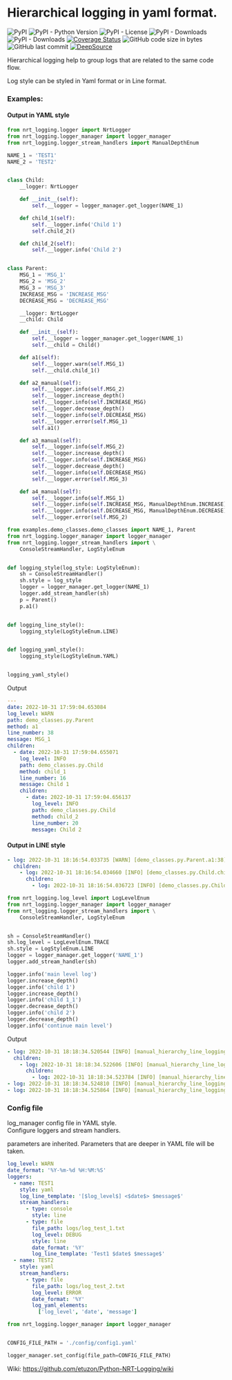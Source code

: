 # Hierarchical logging in yaml format.

![PyPI](https://img.shields.io/pypi/v/nrt-logging?color=blueviolet&style=plastic)
![PyPI - Python Version](https://img.shields.io/pypi/pyversions/nrt-logging?color=greens&style=plastic)
![PyPI - License](https://img.shields.io/pypi/l/nrt-logging?color=blue&style=plastic)
![PyPI - Downloads](https://img.shields.io/pypi/dd/nrt-logging?style=plastic)
![PyPI - Downloads](https://img.shields.io/pypi/dm/nrt-logging?color=yellow&style=plastic)
[![Coverage Status](https://coveralls.io/repos/github/etuzon/Python-NRT-Logging/badge.svg)](https://coveralls.io/github/etuzon/Python-NRT-Logging)
![GitHub code size in bytes](https://img.shields.io/github/languages/code-size/etuzon/Python-NRT-Logging?style=plastic)
![GitHub last commit](https://img.shields.io/github/last-commit/etuzon/Python-NRT-Logging?style=plastic)
[![DeepSource](https://deepsource.io/gh/etuzon/Python-NRT-Logging.svg/?label=active+issues&token=3pUgM1IEwZG6Gpuc065dKDxM)](https://deepsource.io/gh/etuzon/Python-NRT-Logging/?ref=repository-badge)

Hierarchical logging help to group logs that are related to the same code flow.

Log style can be styled in Yaml format or in Line format.

### Examples:

#### Output in YAML style

```Python
from nrt_logging.logger import NrtLogger
from nrt_logging.logger_manager import logger_manager
from nrt_logging.logger_stream_handlers import ManualDepthEnum

NAME_1 = 'TEST1'
NAME_2 = 'TEST2'


class Child:
    __logger: NrtLogger

    def __init__(self):
        self.__logger = logger_manager.get_logger(NAME_1)

    def child_1(self):
        self.__logger.info('Child 1')
        self.child_2()

    def child_2(self):
        self.__logger.info('Child 2')


class Parent:
    MSG_1 = 'MSG_1'
    MSG_2 = 'MSG_2'
    MSG_3 = 'MSG_3'
    INCREASE_MSG = 'INCREASE_MSG'
    DECREASE_MSG = 'DECREASE_MSG'

    __logger: NrtLogger
    __child: Child

    def __init__(self):
        self.__logger = logger_manager.get_logger(NAME_1)
        self.__child = Child()

    def a1(self):
        self.__logger.warn(self.MSG_1)
        self.__child.child_1()

    def a2_manual(self):
        self.__logger.info(self.MSG_2)
        self.__logger.increase_depth()
        self.__logger.info(self.INCREASE_MSG)
        self.__logger.decrease_depth()
        self.__logger.info(self.DECREASE_MSG)
        self.__logger.error(self.MSG_1)
        self.a1()

    def a3_manual(self):
        self.__logger.info(self.MSG_2)
        self.__logger.increase_depth()
        self.__logger.info(self.INCREASE_MSG)
        self.__logger.decrease_depth()
        self.__logger.info(self.DECREASE_MSG)
        self.__logger.error(self.MSG_3)

    def a4_manual(self):
        self.__logger.info(self.MSG_1)
        self.__logger.info(self.INCREASE_MSG, ManualDepthEnum.INCREASE)
        self.__logger.info(self.DECREASE_MSG, ManualDepthEnum.DECREASE)
        self.__logger.error(self.MSG_2)
```

```Python
from examples.demo_classes.demo_classes import NAME_1, Parent
from nrt_logging.logger_manager import logger_manager
from nrt_logging.logger_stream_handlers import \
    ConsoleStreamHandler, LogStyleEnum


def logging_style(log_style: LogStyleEnum):
    sh = ConsoleStreamHandler()
    sh.style = log_style
    logger = logger_manager.get_logger(NAME_1)
    logger.add_stream_handler(sh)
    p = Parent()
    p.a1()


def logging_line_style():
    logging_style(LogStyleEnum.LINE)


def logging_yaml_style():
    logging_style(LogStyleEnum.YAML)


logging_yaml_style()
```

Output
```YAML
---
date: 2022-10-31 17:59:04.653084
log_level: WARN
path: demo_classes.py.Parent
method: a1
line_number: 38
message: MSG_1
children:
  - date: 2022-10-31 17:59:04.655071
    log_level: INFO
    path: demo_classes.py.Child
    method: child_1
    line_number: 16
    message: Child 1
    children:
      - date: 2022-10-31 17:59:04.656137
        log_level: INFO
        path: demo_classes.py.Child
        method: child_2
        line_number: 20
        message: Child 2
```

#### Output in LINE style

```YAML
- log: 2022-10-31 18:16:54.033735 [WARN] [demo_classes.py.Parent.a1:38] MSG_1
  children:
    - log: 2022-10-31 18:16:54.034660 [INFO] [demo_classes.py.Child.child_1:16] Child 1
      children:
        - log: 2022-10-31 18:16:54.036723 [INFO] [demo_classes.py.Child.child_2:20] Child 2
```

```Python
from nrt_logging.log_level import LogLevelEnum
from nrt_logging.logger_manager import logger_manager
from nrt_logging.logger_stream_handlers import \
    ConsoleStreamHandler, LogStyleEnum


sh = ConsoleStreamHandler()
sh.log_level = LogLevelEnum.TRACE
sh.style = LogStyleEnum.LINE
logger = logger_manager.get_logger('NAME_1')
logger.add_stream_handler(sh)

logger.info('main level log')
logger.increase_depth()
logger.info('child 1')
logger.increase_depth()
logger.info('child 1_1')
logger.decrease_depth()
logger.info('child 2')
logger.decrease_depth()
logger.info('continue main level')
```

Output
```YAML
- log: 2022-10-31 18:18:34.520544 [INFO] [manual_hierarchy_line_logging_1.py.<module>:13] main level log
  children:
    - log: 2022-10-31 18:18:34.522606 [INFO] [manual_hierarchy_line_logging_1.py.<module>:15] child 1
      children:
        - log: 2022-10-31 18:18:34.523784 [INFO] [manual_hierarchy_line_logging_1.py.<module>:17] child 1_1
- log: 2022-10-31 18:18:34.524810 [INFO] [manual_hierarchy_line_logging_1.py.<module>:19] child 2
- log: 2022-10-31 18:18:34.525864 [INFO] [manual_hierarchy_line_logging_1.py.<module>:21] continue main level
```

### Config file

log_manager config file in YAML style.<br>
Configure loggers and stream handlers.

parameters are inherited. Parameters that are deeper in YAML file will be taken.

```YAML
log_level: WARN
date_format: '%Y-%m-%d %H:%M:%S'
loggers:
  - name: TEST1
    style: yaml
    log_line_template: '[$log_level$] <$date$> $message$'
    stream_handlers:
      - type: console
        style: line
      - type: file
        file_path: logs/log_test_1.txt
        log_level: DEBUG
        style: line
        date_format: '%Y'
        log_line_template: 'Test1 $date$ $message$'
  - name: TEST2
    style: yaml
    stream_handlers:
      - type: file
        file_path: logs/log_test_2.txt
        log_level: ERROR
        date_format: '%Y'
        log_yaml_elements:
          ['log_level', 'date', 'message']
```

```Python
from nrt_logging.logger_manager import logger_manager


CONFIG_FILE_PATH = './config/config1.yaml'

logger_manager.set_config(file_path=CONFIG_FILE_PATH)
```

Wiki: https://github.com/etuzon/Python-NRT-Logging/wiki

